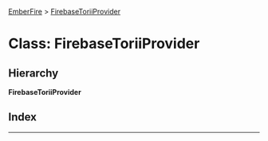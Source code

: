 [EmberFire](../README.md) > [FirebaseToriiProvider](../classes/firebasetoriiprovider.md)

# Class: FirebaseToriiProvider

## Hierarchy

**FirebaseToriiProvider**

## Index

---

